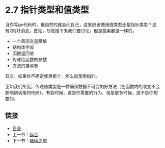 # 2.7 指针类型和值类型

当你写go代码时，很自然的就会问自己，这里应该使用值类型还是指针类型？这有2则好消息。首先，尽管接下来我们要讨论，但是答案都是一样的。

- 一个局部变量赋值
- 结构体字段
- 函数返回值
- 传递给函数的参数
- 方法的接收者

其次，如果你不确定使用那个，那么就使用指针。

正如我们所见，传递值类型是一种确保数据不可变的好方法（在函数内的改变不会影响到调用的代码）。有些时候，这是你需要的行为，但是更多时候，这不是你想要的。

## 链接

- [目录](directory.md)
- 上一节：[组合](2.6.md)
- 下一节：[继续之前](2.8.md)
